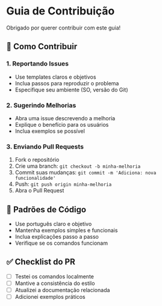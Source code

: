 # Guia de Contribuição

Obrigado por querer contribuir com este guia! 

## 🎯 Como Contribuir

### 1. Reportando Issues
- Use templates claros e objetivos
- Inclua passos para reproduzir o problema
- Especifique seu ambiente (SO, versão do Git)

### 2. Sugerindo Melhorias
- Abra uma issue descrevendo a melhoria
- Explique o benefício para os usuários
- Inclua exemplos se possível

### 3. Enviando Pull Requests
1. Fork o repositório
2. Crie uma branch: `git checkout -b minha-melhoria`
3. Commit suas mudanças: `git commit -m 'Adiciona: nova funcionalidade'`
4. Push: `git push origin minha-melhoria`
5. Abra o Pull Request

## 📝 Padrões de Código
- Use português claro e objetivo
- Mantenha exemplos simples e funcionais
- Inclua explicações passo a passo
- Verifique se os comandos funcionam

## ✅ Checklist do PR
- [ ] Testei os comandos localmente
- [ ] Mantive a consistência do estilo
- [ ] Atualizei a documentação relacionada
- [ ] Adicionei exemplos práticos